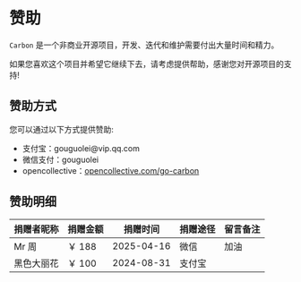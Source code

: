 # 赞助

`Carbon` 是一个非商业开源项目，开发、迭代和维护需要付出大量时间和精力。

如果您喜欢这个项目并希望它继续下去，请考虑提供帮助，感谢您对开源项目的支持!

## 赞助方式

您可以通过以下方式提供赞助:

<ul class="simple-list">
    <li>
        支付宝：gouguolei@vip.qq.com
    </li>
    <li>
        微信支付：gouguolei
    </li>
    <li>
        opencollective：<a target="_blank" rel="noreferrer" href="https://opencollective.com/go-carbon">opencollective.com/go-carbon</a>
    </li>
</ul>

## 赞助明细
| 捐赠者昵称 | 捐赠金额  | 捐赠时间       | 捐赠途径 | 留言备注 |
|:------|-------|------------|------|------|
| Mr 周  | ￥ 188 | 2025-04-16 | 微信   | 加油   |
| 黑色大丽花 | ￥ 100 | 2024-08-31 | 支付宝  |      |


